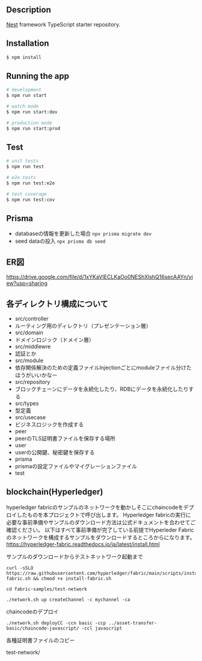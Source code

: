 ## Description

[Nest](https://github.com/nestjs/nest) framework TypeScript starter repository.

## Installation

```bash
$ npm install
```

## Running the app

```bash
# development
$ npm run start

# watch mode
$ npm run start:dev

# production mode
$ npm run start:prod
```

## Test

```bash
# unit tests
$ npm run test

# e2e tests
$ npm run test:e2e

# test coverage
$ npm run test:cov
```

## Prisma
 - databaseの情報を更新した場合
 `npx prisma migrate dev`
 - seed dataの投入
 `npx prisma db seed`

## ER図
https://drive.google.com/file/d/1xYKaVIECLKaOo0NEShXlshQ16secAAYn/view?usp=sharing

## 各ディレクトリ構成について
 - src/controller
  - ルーティング用のディレクトリ（プレゼンテーション層）
 - src/domain
  - ドメインロジック（ドメイン層）
 - src/middlewre
  - 認証とか
 - src/module
  - 依存関係解決のための定義ファイルInjectionごとにmoduleファイル分けたほうがいいかなー
 - src/repository
  - ブロックチェーンにデータを永続化したり、RDBにデータを永続化したりする
 - src/types
  - 型定義
 - src/usecase
  - ビジネスロジックを作成する
 - peer
  - peerのTLS証明書ファイルを保存する場所
 - user
  - userの公開鍵、秘密鍵を保存する
 - prisma
  - prismaの設定ファイルやマイグレーションファイル
 - test

## blockchain(Hyperledger)
hyperledger fabricのサンプルのネットワークを動かしそこにchaincodeをデプロイしたものを本プロジェクトで呼び出します。
Hyperledger fabricの実行に必要な事前準備やサンプルのダウンロード方法は公式ドキュメントを合わせてご確認ください。
以下はすべて事前準備が完了している前提でHyperleder Fabricのネットワークを構成するサンプルをダウンロードするところからになります。
https://hyperledger-fabric.readthedocs.io/ja/latest/install.html

サンプルのダウンロードからテストネットワーク起動まで
```
curl -sSLO https://raw.githubusercontent.com/hyperledger/fabric/main/scripts/install-fabric.sh && chmod +x install-fabric.sh

cd fabric-samples/test-network

./network.sh up createChannel -c mychannel -ca

```

chaincodeのデプロイ
```
./network.sh deployCC -ccn basic -ccp ../asset-transfer-basic/chaincode-javascript/ -ccl javascript
```

各種証明書ファイルのコピー

test-network/